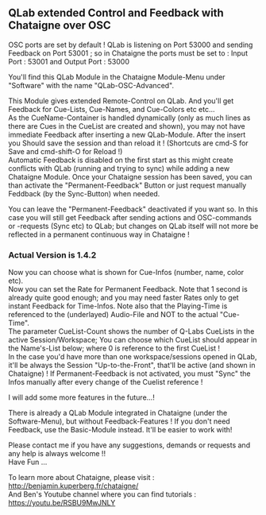 ## QLab extended Control and Feedback with Chataigne over OSC

OSC ports are set by default ! QLab is listening on Port 53000 and sending Feedback on Port 53001 ; so in Chataigne the ports must be set to : Input Port : 53001 and Output Port : 53000

You'll find this QLab Module in the Chataigne Module-Menu under "Software" with the name "QLab-OSC-Advanced".

This Module gives extended Remote-Control on QLab. And you'll get Feedback for Cue-Lists, Cue-Names, and Cue-Colors etc etc...     
As the CueName-Container is handled dynamically (only as much lines as there are Cues in the CueList are created and shown), you may not have immediate Feedback after inserting a new QLab-Module. After the insert you Should save the session and than reload it ! (Shortcuts are cmd-S for Save and cmd-shift-O for Reload !)   
Automatic Feedback is disabled on the first start as this might create conflicts with QLab (running and trying to sync) while adding a new Chataigne Module. Once your Chataigne session has been saved, you can than activate the "Permanent-Feedback" Button or just request manually Feddback (by the Sync-Button) when needed.   

You can leave the "Permanent-Feedback" deactivated  if you want so. In this case you will still get Feedback after sending actions and OSC-commands or -requests (Sync etc) to QLab; but changes on QLab itself will not more be reflected in a permanent continuous way in Chataigne !

### Actual Version is 1.4.2
Now you can choose what is shown for Cue-Infos (number, name, color etc).     
Now you can set the Rate for Permanent Feedback. Note that 1 second is already quite good enough; and you may need faster Rates only to get instant Feedback for Time-Infos. Note also that the Playing-Time is referenced to the (underlayed) Audio-File and NOT to the actual "Cue-Time".       
The parameter CueList-Count shows the number of Q-Labs CueLists in the active Session/Workspace; You can choose which CueList should appear in the Name's-List below; where 0 is reference to the first CueList !   
In the case you'd have more than one workspace/sessions opened in QLab, it'll be always the Session "Up-to-the-Front", that'll be active (and shown in Chataigne) !
If Permanent-Feedback is not activated, you must "Sync" the Infos manually after every change of the Cuelist reference !        

I will add some more features in the future...!

There is already a QLab Module integrated in Chataigne (under the Software-Menu), but without Feedback-Features ! If you don't need Feedback, use the Basic-Module instead. It'll be easier to work with!

Please contact me if you have any suggestions, demands or requests and any help is always welcome !!   
Have Fun ...  

To learn more about Chataigne, please visit : http://benjamin.kuperberg.fr/chataigne/    
And Ben's Youtube channel where you can find tutorials : https://youtu.be/RSBU9MwJNLY
